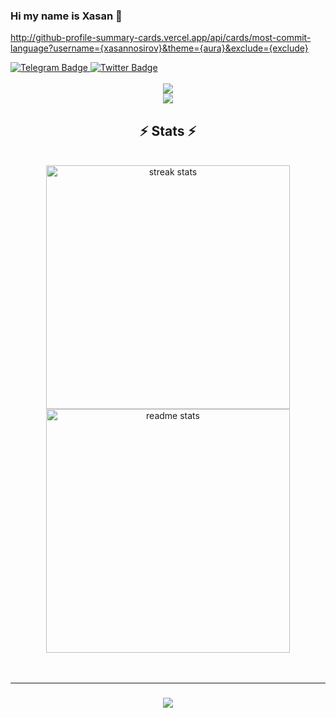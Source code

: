 ### Hi my name is Xasan 👋

<!--
**xasannosirov/xasannosirov** is a ✨ _special_ ✨ repository because its `README.md` (this file) appears on your GitHub profile.

Here are some ideas to get you started:

- 🔭 I’m currently working on ...
- 🌱 I’m currently learning ...
- 👯 I’m looking to collaborate on ...
- 🤔 I’m looking for help with ...
- 💬 Ask me about ...
- 📫 How to reach me: ...
- 😄 Pronouns: ...
- ⚡ Fun fact: ...
-->
http://github-profile-summary-cards.vercel.app/api/cards/most-commit-language?username={xasannosirov}&theme={aura}&exclude={exclude}
<div id="badges">
  <a href="https://t.me/xasannosirov">
    <img src="https://img.shields.io/badge/Telegram-blue?style=for-the-badge&logo=telegram&logoColor=white" alt="Telegram Badge"/>
  </a>
  <a href="https://www.linkedin.com/in/xasannosirov/">
    <img src="https://img.shields.io/badge/LinkedIn-blue?style=for-the-badge&logo=linkedin&logoColor=white" alt="Twitter Badge"/>
  </a>
</div>
</div>
<br/>
<div align="center">
    <img src="https://skillicons.dev/icons?i=vscode,linkedin,python,c,mysql" /><br>
    <img src="https://skillicons.dev/icons?i=github,git,linux,go,postgresql" /><br>
</div>
</div>
<h2 align="center">⚡️ Stats ⚡️</h2>
<br>
<div align=center>
  <img width=390 src="https://streak-stats.demolab.com/?user=xasannosirov&count_private=true&theme=react&border_radius=10" alt="streak stats"/>
  <img width=390 src="https://github-readme-stats.vercel.app/api?username=xasannosirov&count_private=true&show_icons=true&theme=react&rank_icon=github&border_radius=10" alt="readme stats" />
  <br/>
  
</div>
<br/><br/>
<hr/>
<h3 align="center">
    <img src="https://readme-typing-svg.herokuapp.com/?font=Righteous&size=25&center=true&vCenter=true&width=500&height=70&duration=4000&lines=Thanks+for+visiting!+✌️;+Shoot+me+a+message;+on+telegram+and+linkedin!;I'm+always+down+to+collab+!">
</h3>

